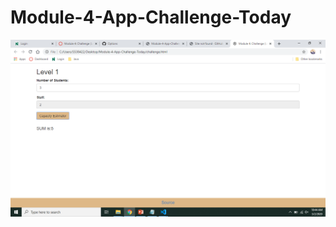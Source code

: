 # Module-4-App-Challenge-Today
![image](https://github.com/sudheera96/Module-4-App-Challenge-Today/blob/master/Screenshot%20(7).png)
